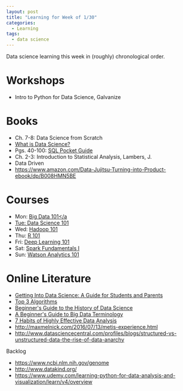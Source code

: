 ```yaml
---
layout: post
title: "Learning for Week of 1/30"
categories:
  - Learning
tags:
  - data science
---
```


Data science learning this week in (roughly) chronological order.

# Workshops
- Intro to Python for Data Science, Galvanize

# Books
- Ch. 7-8: Data Science from Scratch
- <a href="https://www.goodreads.com/book/show/13638556-what-is-data-science">What is Data Science?</a>
- Pgs. 40-100: <a href="https://www.goodreads.com/book/show/425243.SQL_Pocket_Guide">SQL Pocket Guide</a>
- Ch. 2-3: Introduction to Statistical Analysis, Lambers, J.
- Data Driven
- https://www.amazon.com/Data-Jujitsu-Turning-into-Product-ebook/dp/B008HMN5BE

# Courses

- Mon: <a href="https://bigdatauniversity.com/courses/what-is-big-data/">Big Data 101</a
- Tue: <a href="https://bigdatauniversity.com/courses/data-science-101/">Data Science 101</a>
- Wed: <a href="https://bigdatauniversity.com/courses/introduction-to-hadoop/">Hadoop 101</a>
- Thu: <a href="https://bigdatauniversity.com/courses/r-101/">R 101</a>
- Fri: <a href="https://bigdatauniversity.com/courses/introduction-deep-learning/">Deep Learning 101</a>
- Sat: <a href="https://bigdatauniversity.com/courses/what-is-spark/">Spark Fundamentals I</a>
- Sun: <a href="https://bigdatauniversity.com/courses/introduction-watson-analytics/">Watson Analytics 101</a>

# Online Literature
- <a href="http://dataconomy.com/2016/08/getting-into-data-science-a-guide-for-students-and-parents/">Getting Into Data Science: A Guide for Students and Parents</a>
- <a href="http://dataconomy.com/2016/04/top-3-algorithms-plain-english/">Top 3 Algorithms</a>
- <a href="http://dataconomy.com/2016/03/beginners-guide-history-data-science/">Beginner's Guide to the History of Data Science</a>
- <a href="http://dataconomy.com/2016/05/a-beginners-guide-to-big-data-terminology/">A Beginner's Guide to Big Data Terminology</a>
- <a href="http://dataconomy.com/2016/02/7-habits-of-highly-effective-data-analysis/">7 Habits of Highly Effective Data Analysis</a>
- http://maxmelnick.com/2016/07/13/metis-experience.html
- http://www.datasciencecentral.com/profiles/blogs/structured-vs-unstructured-data-the-rise-of-data-anarchy

Backlog
- https://www.ncbi.nlm.nih.gov/genome
- http://www.datakind.org/
- https://www.udemy.com/learning-python-for-data-analysis-and-visualization/learn/v4/overview